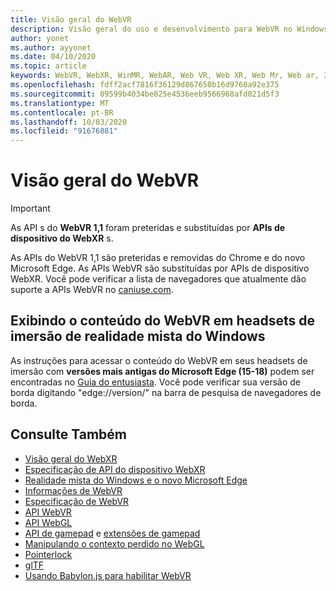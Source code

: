 ```yaml
---
title: Visão geral do WebVR
description: Visão geral do uso e desenvolvimento para WebVR no Windows Mixed Reality
author: yonet
ms.author: ayyonet
ms.date: 04/10/2020
ms.topic: article
keywords: WebVR, WebXR, WinMR, WebAR, Web VR, Web XR, Web Mr, Web ar, 360, 360 vídeo, 360 vídeos, 360 Photo, 360 fotos, 360 Content, imersiva Web, immersiveweb, IW
ms.openlocfilehash: fdff2acf7816f36129d867650b16d9760a92e375
ms.sourcegitcommit: 09599b4034be825e4536eeb9566968afd021d5f3
ms.translationtype: MT
ms.contentlocale: pt-BR
ms.lasthandoff: 10/03/2020
ms.locfileid: "91676881"
---
```

# <a name="webvr-overview"></a>Visão geral do WebVR

> [!IMPORTANT]
> As API s do **WebVR 1,1** foram preteridas e substituídas por **APIs de dispositivo do WebXR** s.

As APIs do WebVR 1,1 são preteridas e removidas do Chrome e do novo Microsoft Edge. As APIs WebVR são substituídas por APIs de dispositivo WebXR. Você pode verificar a lista de navegadores que atualmente dão suporte a APIs WebVR no [caniuse.com](https://caniuse.com/#search=webvr).

## <a name="viewing-webvr-content-in-windows-mixed-reality-immersive-headsets"></a>Exibindo o conteúdo do WebVR em headsets de imersão de realidade mista do Windows

As instruções para acessar o conteúdo do WebVR em seus headsets de imersão com **versões mais antigas do Microsoft Edge (15-18)** podem ser encontradas no [Guia do entusiasta](https://docs.microsoft.com/windows/mixed-reality/enthusiast-guide/webvr). Você pode verificar sua versão de borda digitando "edge://version/" na barra de pesquisa de navegadores de borda.

## <a name="see-also"></a>Consulte Também

* [Visão geral do WebXR](webxr-overview.md)
* [Especificação de API do dispositivo WebXR](https://immersive-web.github.io/webxr/)
* [Realidade mista do Windows e o novo Microsoft Edge](https://docs.microsoft.com/windows/mixed-reality/new-microsoft-edge)
* [Informações de WebVR](https://webvr.info)
* [Especificação de WebVR](https://w3c.github.io/webvr/)
* [API WebVR](https://msdn.microsoft.com/library/mt806281(v=vs.85).aspx)
* [API WebGL](https://msdn.microsoft.com/library/bg182648(v=vs.85).aspx)
* [API de gamepad](https://msdn.microsoft.com/library/dn743630(v=vs.85).aspx) e [extensões de gamepad](https://w3c.github.io/gamepad/extensions.html)
* [Manipulando o contexto perdido no WebGL](https://www.khronos.org/webgl/wiki/HandlingContextLost)
* [Pointerlock](https://www.w3.org/TR/pointerlock/)
* [glTF](https://www.khronos.org/gltf)
* [Usando Babylon.js para habilitar WebVR](https://docs.microsoft.com/windows/uwp/get-started/adding-webvr-to-a-babylonjs-game)
